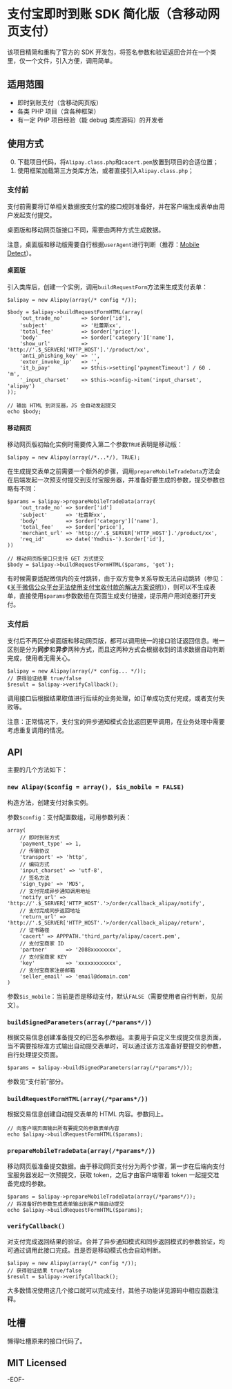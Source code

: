 支付宝即时到账 SDK 简化版（含移动网页支付）
==========

该项目精简和重构了官方的 SDK 开发包，将签名参数和验证返回合并在一个类里，仅一个文件，引入方便，调用简单。

适用范围
----------

* 即时到账支付（含移动网页版）
* 各类 PHP 项目（含各种框架）
* 有一定 PHP 项目经验（能 debug 类库源码）的开发者

使用方式
----------

0. 下载项目代码，将`Alipay.class.php`和`cacert.pem`放置到项目的合适位置；
0. 使用框架加载第三方类库方法，或者直接引入`Alipay.class.php`；

### 支付前 ###

支付前需要将订单相关数据按支付宝的接口规则准备好，并在客户端生成表单由用户发起支付提交。

桌面版和移动网页版接口不同，需要由两种方式生成数据。

注意，桌面版和移动版需要自行根据`userAgent`进行判断（推荐：[Mobile Detect](https://github.com/serbanghita/Mobile-Detect)）。

#### 桌面版 ####

引入类库后，创建一个实例，调用`buildRequestForm`方法来生成支付表单：

	$alipay = new Alipay(array(/* config */));

	$body = $alipay->buildRequestFormHTML(array(
		'out_trade_no'      => $order['id'],
		'subject'	        => '杜蕾斯xx',
		'total_fee'         => $order['price'],
		'body'              => $order['category']['name'],
		'show_url'          => 'http://'.$_SERVER['HTTP_HOST'].'/product/xx',
		'anti_phishing_key' => '',
		'exter_invoke_ip'   => '',
		'it_b_pay'          => $this->setting['paymentTimeout'] / 60 . 'm',
		'_input_charset'    => $this->config->item('input_charset', 'alipay')
	));

	// 输出 HTML 到浏览器，JS 会自动发起提交
	echo $body;

#### 移动网页 ####

移动网页版初始化实例时需要传入第二个参数`TRUE`表明是移动版：

	$alipay = new Alipay(array(/*...*/), TRUE);

在生成提交表单之前需要一个额外的步骤，调用`prepareMobileTradeData`方法会在后端发起一次预支付提交到支付宝服务器，并准备好要生成的参数，提交参数也略有不同：

	$params = $alipay->prepareMobileTradeData(array(
		'out_trade_no' => $order['id']
		'subject'	   => '杜蕾斯xx',
		'body'         => $order['category']['name'],
		'total_fee'    => $order['price'],
		'merchant_url' => 'http://'.$_SERVER['HTTP_HOST'].'/product/xx',
		'req_id'       => date('Ymdhis-').$order['id'],
	))

	// 移动网页版接口只支持 GET 方式提交
	$body = $alipay->buildRequestFormHTML($params, 'get');

有时候需要适配微信内的支付跳转，由于双方竞争关系导致无法自动跳转（参见：《[关于微信公众平台无法使用支付宝收付款的解决方案说明](https://cshall.alipay.com/enterprise/help_detail.htm?help_id=524702)》），则可以不生成表单，直接使用`$params`参数数组在页面生成支付链接，提示用户用浏览器打开支付。

### 支付后 ###

支付后不再区分桌面版和移动网页版，都可以调用统一的接口验证返回信息。唯一区别是分为**同步**和**异步**两种方式，而且这两种方式会根据收到的请求数据自动判断完成，使用者无需关心。

	$alipay = new Alipay(array(/* config... */));
	// 获得验证结果 true/false
	$result = $alipay->verifyCallback();

调用接口后根据结果取值进行后续的业务处理，如订单成功支付完成，或者支付失败等。

注意：正常情况下，支付宝的异步通知模式会比返回更早调用，在业务处理中需要考虑重复调用的情况。

API
----------

主要的几个方法如下：

### `new Alipay($config = array(), $is_mobile = FALSE)` ###

构造方法，创建支付对象实例。

参数`$config`：支付配置数组，可用参数列表：

	array(
		// 即时到账方式
		'payment_type' => 1,
		// 传输协议
		'transport' => 'http',
		// 编码方式
		'input_charset' => 'utf-8',
		// 签名方法
		'sign_type' => 'MD5',
		// 支付完成异步通知调用地址
		'notify_url' => 'http://'.$_SERVER['HTTP_HOST'.'>/order/callback_alipay/notify',
		// 支付完成同步返回地址
		'return_url' => 'http://'.$_SERVER['HTTP_HOST'.'>/order/callback_alipay/return',
		// 证书路径
		'cacert' => APPPATH.'third_party/alipay/cacert.pem',
		// 支付宝商家 ID
		'partner'      => '2088xxxxxxxx',
		// 支付宝商家 KEY
		'key'          => 'xxxxxxxxxxxx',
		// 支付宝商家注册邮箱
		'seller_email' => 'email@domain.com'
	)

参数`$is_mobile`：当前是否是移动支付，默认`FALSE`（需要使用者自行判断，见前文）。

### `buildSignedParameters(array(/*params*/))` ###

根据交易信息创建准备提交的已签名参数组。主要用于自定义生成提交信息页面，当不需要按标准方式输出自动提交表单时，可以通过该方法准备好要提交的参数，自行处理提交页面。

	$params = $alipay->buildSignedParameters(array(/*params*/));

参数见“支付前”部分。

### `buildRequestFormHTML(array(/*params*/))` ###

根据交易信息创建自动提交表单的 HTML 内容。参数同上。

	// 向客户端页面输出所有要提交的参数表单内容
	echo $alipay->buildRequestFormHTML($params);

### `prepareMobileTradeData(array(/*params*/))` ###

移动网页版准备提交数据。由于移动网页支付分为两个步骤，第一步在后端向支付宝服务器发起一次预提交，获取 token，之后才由客户端带着 token 一起提交准备完成的参数。

	$params = $alipay->prepareMobileTradeData(array(/*params*/));
	// 将准备好的参数生成表单输出到客户端自动提交
	echo $alipay->buildRequestFormHTML($params);

### `verifyCallback()` ###

对支付完成返回结果的验证。合并了异步通知模式和同步返回模式的参数验证，均可通过调用此接口完成。且是否是移动模式也会自动判断。

	$alipay = new Alipay(array(/* config */));
	// 获得验证结果 true/false
	$result = $alipay->verifyCallback();

大多数情况使用这几个接口就可以完成支付，其他子功能详见源码中相应函数注释。

吐槽
----------

懒得吐槽原来的接口代码了。

MIT Licensed
----------

-EOF-
